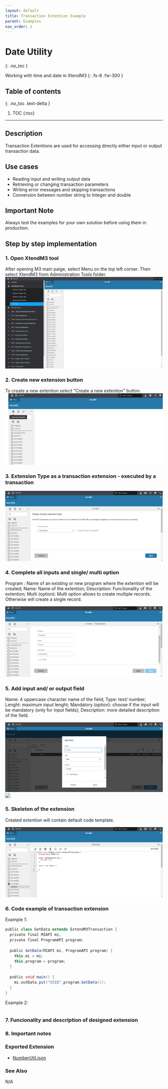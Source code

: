 ```yaml
---
layout: default
title: Transaction Extention Example
parent: Examples
nav_order: 1
---
```


# Date Utility
{: .no_toc }

Working with time and date in XtendM3
{: .fs-6 .fw-300 }

## Table of contents
{: .no_toc .text-delta }

1. TOC
{:toc}

---

## Description
Transaction Extentions are used for accessing directly either input or output transaction data.


## Use cases
* Reading input and writing output data 
* Retrieving or changing transaction parameters
* Writing error messages and skipping transactions
* Conversion between number string to Integer and double

## Important Note
Always test the examples for your own solution before using them in production.

## Step by step implementation

### 1. Open XtendM3 tool

After opening M3 main paige, select Menu on the top left corner. Then select XtendM3 from Administration Tools folder.
<img src="/assets/attachments/ex004/open_xtendm3.png" width="950" >

### 2. Create new extension button

To create a new extention select "Create a new extention" button.
<img src="/assets/attachments/ex004/create_extention_button.png">

### 3. Extension Type as a transaction extension - executed by a transaction

<img src="/assets/attachments/ex004/choose_type.png">

### 4. Complete all inputs and single/ multi option

Program : Name of an existing or new program where the extention will be created;
Name: Name of the extention;
Description: Functionality of the extention; 
Multi (option): Multi option allows to create multiple records. Otherwise will create a single record.

<img src="/assets/attachments/ex004/create_description.png">

### 5. Add input and/ or output field

Name: 4 uppercase character name of the field;
Type: text/ number;
Lenght: maximum input lenght;
Mandatory (option): choose if the input will be mandatory (only for input fields);
Description: more detailed description of the field.

<img src="/assets/attachments/ex004/add_field_screen.png">

<img src="/assets/attachments/ex004/add_field_screen2.png">

### 5. Skeleton of the extension
Created extention will contain default  code template.

<img src="/assets/attachments/ex004/sceleton_extention.png">

### 6. Code example of transaction extension

Example 1:
```groovy
public class GetData extends ExtendM3Transaction {
  private final MIAPI mi;
  private final ProgramAPI program;
  
  public GetData(MIAPI mi, ProgramAPI program) {
    this.mi = mi;
    this.program = program;
  }
  
  public void main() {
    mi.outData.put("USID",program.GetData());
  }
}
```

Example 2:
```groovy

```

### 7. Funcionality and description of designed extension

### 8. Important notes

### Exported Extension
- [NumberUtil.json](https://infor-cloud.github.io/xtendm3/assets/attachments/ex001/DateUtil.json)

### See Also
N/A
